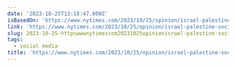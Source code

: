 ```yaml
---
date: '2023-10-25T13:18:47.000Z'
isBasedOn: 'https://www.nytimes.com/2023/10/25/opinion/israel-palestine-social-media.html'
link: 'https://www.nytimes.com/2023/10/25/opinion/israel-palestine-social-media.html'
slug: 2023-10-25-httpswwwnytimescom20231025opinionisrael-palestine-social-mediahtml
tags:
  - social media
title: 'https://www.nytimes.com/2023/10/25/opinion/israel-palestine-social-media.html'
---
```


